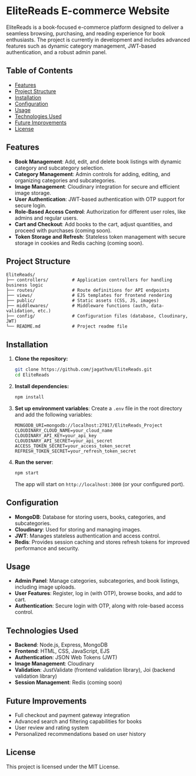 # EliteReads E-commerce Website

EliteReads is a book-focused e-commerce platform designed to deliver a seamless browsing, purchasing, and reading experience for book enthusiasts. The project is currently in development and includes advanced features such as dynamic category management, JWT-based authentication, and a robust admin panel.

## Table of Contents

- [Features](#features)
- [Project Structure](#project-structure)
- [Installation](#installation)
- [Configuration](#configuration)
- [Usage](#usage)
- [Technologies Used](#technologies-used)
- [Future Improvements](#future-improvements)
- [License](#license)

## Features

- **Book Management**: Add, edit, and delete book listings with dynamic category and subcategory selection.
- **Category Management**: Admin controls for adding, editing, and organizing categories and subcategories.
- **Image Management**: Cloudinary integration for secure and efficient image storage.
- **User Authentication**: JWT-based authentication with OTP support for secure login.
- **Role-Based Access Control**: Authorization for different user roles, like admins and regular users.
- **Cart and Checkout**: Add books to the cart, adjust quantities, and proceed with purchases (coming soon).
- **Token Storage and Refresh**: Stateless token management with secure storage in cookies and Redis caching (coming soon).

## Project Structure

```
EliteReads/
├── controllers/         # Application controllers for handling business logic
├── routes/              # Route definitions for API endpoints
├── views/               # EJS templates for frontend rendering
├── public/              # Static assets (CSS, JS, images)
├── middlewares/         # Middleware functions (auth, data-validation, etc.)
├── config/              # Configuration files (database, Cloudinary, JWT)
└── README.md            # Project readme file
```

## Installation

1. **Clone the repository:**

   ```bash
   git clone https://github.com/jagathvm/EliteReads.git
   cd EliteReads
   ```

2. **Install dependencies:**

   ```bash
   npm install
   ```

3. **Set up environment variables**:
   Create a `.env` file in the root directory and add the following variables:

   ```plaintext
   MONGODB_URI=mongodb://localhost:27017/EliteReads_Project
   CLOUDINARY_CLOUD_NAME=your_cloud_name
   CLOUDINARY_API_KEY=your_api_key
   CLOUDINARY_API_SECRET=your_api_secret
   ACCESS_TOKEN_SECRET=your_access_token_secret
   REFRESH_TOKEN_SECRET=your_refresh_token_secret
   ```

4. **Run the server**:

   ```bash
   npm start
   ```

   The app will start on `http://localhost:3000` (or your configured port).

## Configuration

- **MongoDB**: Database for storing users, books, categories, and subcategories.
- **Cloudinary**: Used for storing and managing images.
- **JWT**: Manages stateless authentication and access control.
- **Redis**: Provides session caching and stores refresh tokens for improved performance and security.

## Usage

- **Admin Panel**: Manage categories, subcategories, and book listings, including image uploads.
- **User Features**: Register, log in (with OTP), browse books, and add to cart.
- **Authentication**: Secure login with OTP, along with role-based access control.

## Technologies Used

- **Backend**: Node.js, Express, MongoDB
- **Frontend**: HTML, CSS, JavaScript, EJS
- **Authentication**: JSON Web Tokens (JWT)
- **Image Management**: Cloudinary
- **Validation**: JustValidate (frontend validation library), Joi (backend validation library)
- **Session Management**: Redis (coming soon)

## Future Improvements

- Full checkout and payment gateway integration
- Advanced search and filtering capabilities for books
- User review and rating system
- Personalized recommendations based on user history

## License

This project is licensed under the MIT License.
